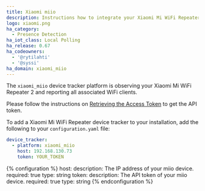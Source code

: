 ```yaml
---
title: Xiaomi miio
description: Instructions how to integrate your Xiaomi Mi WiFi Repeater 2 within Home Assistant.
logo: xiaomi.png
ha_category:
  - Presence Detection
ha_iot_class: Local Polling
ha_release: 0.67
ha_codeowners:
  - '@rytilahti'
  - '@syssi'
ha_domain: xiaomi_miio
---
```


The `xiaomi_miio` device tracker platform is observing your Xiaomi Mi WiFi Repeater 2 and reporting all associated WiFi clients.

Please follow the instructions on [Retrieving the Access Token](/integrations/vacuum.xiaomi_miio/#retrieving-the-access-token) to get the API token.

To add a Xiaomi Mi WiFi Repeater device tracker to your installation, add the following to your `configuration.yaml` file:

```yaml
device_tracker:
  - platform: xiaomi_miio
    host: 192.168.130.73
    token: YOUR_TOKEN
```

{% configuration %}
host:
  description: The IP address of your miio device.
  required: true
  type: string
token:
  description: The API token of your miio device.
  required: true
  type: string
{% endconfiguration %}
